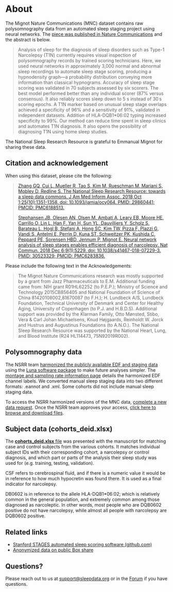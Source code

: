 # About

The Mignot Nature Communications (MNC) dataset contains raw polysomnography data from an automated sleep staging project using neural networks. The [piece was published in Nature Communications](https://pubmed.ncbi.nlm.nih.gov/30523329/) and the abstract is below.

> Analysis of sleep for the diagnosis of sleep disorders such as Type-1 Narcolepsy (T1N) currently requires visual inspection of polysomnography records by trained scoring technicians. Here, we used neural networks in approximately 3,000 normal and abnormal sleep recordings to automate sleep stage scoring, producing a hypnodensity graph—a probability distribution conveying more information than classical hypnograms. Accuracy of sleep stage scoring was validated in 70 subjects assessed by six scorers. The best model performed better than any individual scorer (87% versus consensus). It also reliably scores sleep down to 5 s instead of 30 s scoring epochs. A T1N marker based on unusual sleep stage overlaps achieved a specificity of 96% and a sensitivity of 91%, validated in independent datasets. Addition of HLA-DQB1*06:02 typing increased specificity to 99%. Our method can reduce time spent in sleep clinics and automates T1N diagnosis. It also opens the possibility of diagnosing T1N using home sleep studies.

The National Sleep Research Resource is grateful to Emmanual Mignot for sharing these data.

## Citation and acknowledgement

When using this dataset, please cite the following:

> [Zhang GQ, Cui L, Mueller R, Tao S, Kim M, Rueschman M, Mariani S, Mobley D, Redline S. The National Sleep Research Resource: towards a sleep data commons. J Am Med Inform Assoc. 2018 Oct 1;25(10):1351-1358. doi: 10.1093/jamia/ocy064. PMID: 29860441; PMCID: PMC6188513.](https://pubmed.ncbi.nlm.nih.gov/29860441/)
>
> [Stephansen JB, Olesen AN, Olsen M, Ambati A, Leary EB, Moore HE, Carrillo O, Lin L, Han F, Yan H, Sun YL, Dauvilliers Y, Scholz S, Barateau L, Hogl B, Stefani A, Hong SC, Kim TW, Pizza F, Plazzi G, Vandi S, Antelmi E, Perrin D, Kuna ST, Schweitzer PK, Kushida C, Peppard PE, Sorensen HBD, Jennum P, Mignot E. Neural network analysis of sleep stages enables efficient diagnosis of narcolepsy. Nat Commun. 2018 Dec 6;9(1):5229. doi: 10.1038/s41467-018-07229-3. PMID: 30523329; PMCID: PMC6283836.](https://pubmed.ncbi.nlm.nih.gov/30523329/)

Please include the following text in the Acknowledgements:

> The Mignot Nature Communications research was mostly supported by a grant from Jazz Pharmaceuticals to E.M. Additional funding came from: NIH grant R01HL62252 (to P.E.P.); Ministry of Science and Technology 2015CB856405 and National Foundation of Science of China 81420108002,81670087 (to F.H.); H. Lundbeck A/S, Lundbeck Foundation, Technical University of Denmark and Center for Healthy Aging, University of Copenhagen (to P.J. and H.B.D.S). Additional support was provided by the Klarman Family, Otto Mønsted, Stibo, Vera & Carl Johan Michaelsens, Knud Højgaards, Reinholdt W. Jorck and Hustrus and Augustinus Foundations (to A.N.O.). The National Sleep Research Resource was supported by the National Heart, Lung, and Blood Institute (R24 HL114473, 75N92019R002).

## Polysomnography data

The NSRR team [harmonized the publicly available EDF and staging data](:pages_path:/edf-harmonization-process.md) using the [Luna software package](http://zzz.bwh.harvard.edu/luna/) to make future analyses simpler. The [montage and sampling rate information page](:pages_path:/montage-and-sampling-rate-information.md) details the harmonized EDF channel labels. We converted manual sleep staging data into two different formats: .eannot and .xml. Some cohorts did not include manual sleep staging data.

To access the NSRR harmonized versions of the MNC data, [complete a new data request](https://sleepdata.org/data/requests/mnc/start). Once the NSRR team approves your access, [click here to browse and download files](:files_path:).

## Subject data (cohorts_deid.xlsx)

The [**cohorts_deid.xlsx** file](:files_path:) was presented with the manuscript for matching case and control subjects from the various cohorts.  It matches individual subject IDs with their corresponding cohort, a narcolepsy or control diagnosis, and which part or parts of the analysis their sleep study was used for (e.g. training, testing, validation).

CSF refers to cerebrospinal fluid, and if there is a numeric value it would be in reference to how much hypocretin was found there.  It is used as a final indicator for narcolepsy.

DB0602 is in reference to the allele HLA-DQB1*06:02; which is relatively common in the general population, and extremely common among those diagnosed as narcoleptic. In other words, most people who are DQB0602 positive do not have narcolepsy, while almost all people with narcolepsy are DQB0602 positive.

## Related links

- [Stanford STAGES automated sleep scoring software (github.com)](https://github.com/stanford-stages/stanford-stages)
- [Anonymized data on public Box share](https://stanfordmedicine.app.box.com/s/r9e92ygq0erf7hn5re6j51aaggf50jly)

## Questions?

Please reach out to us at support@sleepdata.org or in the [Forum](https://sleepdata.org/forum) if you have questions.
